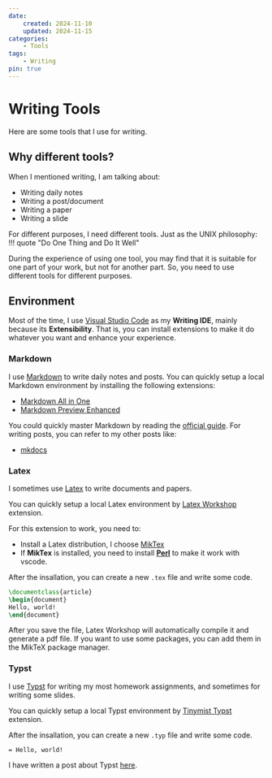 ```yaml
---
date:
    created: 2024-11-10
    updated: 2024-11-15
categories:
    - Tools
tags:
    - Writing
pin: true
---
```


# Writing Tools
Here are some tools that I use for writing.

<!-- more -->

## Why different tools?
When I mentioned writing, I am talking about:
- Writing daily notes
- Writing a post/document
- Writing a paper
- Writing a slide

For different purposes, I need different tools. Just as the UNIX philosophy:
!!! quote "Do One Thing and Do It Well"

During the experience of using one tool, you may find that it is suitable for one part of your work, but not for another part.
So, you need to use different tools for different purposes.

## Environment
Most of the time, I use [Visual Studio Code](https://code.visualstudio.com/) as my **Writing IDE**, mainly because its **Extensibility**.
That is, you can install extensions to make it do whatever you want and enhance your experience.

### Markdown
I use [Markdown](https://www.markdownguide.org/) to write daily notes and posts.
You can quickly setup a local Markdown environment by installing the following extensions:
- [Markdown All in One](https://marketplace.visualstudio.com/items?itemName=yzhang.markdown-all-in-one)
- [Markdown Preview Enhanced](https://marketplace.visualstudio.com/items?itemName=shd101wyy.markdown-preview-enhanced)

You could quickly master Markdown by reading the [official guide](https://www.markdownguide.org/basic-syntax/). For writing posts, 
you can refer to my other posts like:
- [mkdocs](../posts/mkdocs.md)

### Latex
I sometimes use [Latex](https://www.latex-project.org/) to write documents and papers.

You can quickly setup a local Latex environment by [Latex Workshop](https://marketplace.visualstudio.com/items?itemName=James-Yu.latex-workshop) extension.

For this extension to work, you need to:
- Install a Latex distribution, I choose [MikTex](https://miktex.org/download)
- If **MikTex** is installed, you need to install **[Perl](https://strawberryperl.com/)** to make it work with vscode.

After the insallation, you can create a new `.tex` file and write some code.

```latex
\documentclass{article}
\begin{document}
Hello, world!
\end{document}
```
After you save the file, Latex Workshop will automatically compile it and generate a pdf file.
If you want to use some packages, you can add them in the MikTeX package manager.

### Typst
I use [Typst](https://typst.dev/) for writing my most homework assignments, and sometimes for writing some slides.

You can quickly setup a local Typst environment by [Tinymist Typst](https://marketplace.visualstudio.com/items?itemName=myriad-dreamin.tinymist) extension.

After the insallation, you can create a new `.typ` file and write some code.

```typ
= Hello, world!
```

I have written a post about Typst [here](../posts/typst.md).
